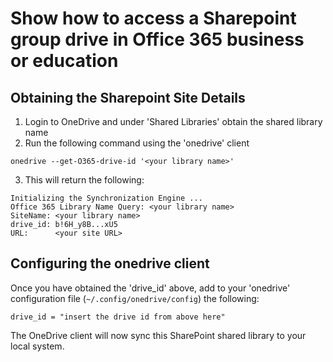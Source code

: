 # Show how to access a Sharepoint group drive in Office 365 business or education
## Obtaining the Sharepoint Site Details
1.  Login to OneDrive and under 'Shared Libraries' obtain the shared library name
2.  Run the following command using the 'onedrive' client
```text
onedrive --get-O365-drive-id '<your library name>'
```
3.  This will return the following:
```text
Initializing the Synchronization Engine ...
Office 365 Library Name Query: <your library name>
SiteName: <your library name>
drive_id: b!6H_y8B...xU5
URL:      <your site URL>
```

## Configuring the onedrive client
Once you have obtained the 'drive_id' above, add to your 'onedrive' configuration file (`~/.config/onedrive/config`) the following:
```text
drive_id = "insert the drive id from above here"
```

The OneDrive client will now sync this SharePoint shared library to your local system.
